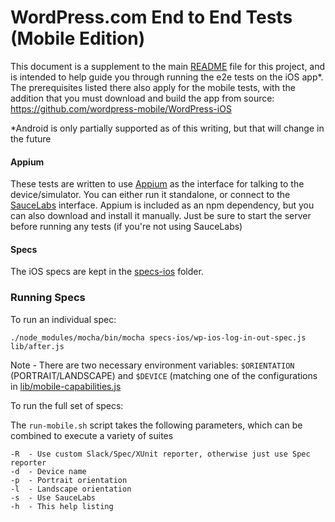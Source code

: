 # WordPress.com End to End Tests (Mobile Edition)

This document is a supplement to the main [README](README.md) file for this project, and is intended to help guide you through running the e2e tests on the iOS app*.  The prerequisites listed there also apply for the mobile tests, with the addition that you must download and build the app from source: https://github.com/wordpress-mobile/WordPress-iOS

*Android is only partially supported as of this writing, but that will change in the future

#### Appium
These tests are written to use [Appium](http://appium.io) as the interface for talking to the device/simulator.  You can either run it standalone, or connect to the [SauceLabs](https://saucelabs.com/) interface.  Appium is included as an npm dependency, but you can also download and install it manually.  Just be sure to start the server before running any tests (if you're not using SauceLabs)

#### Specs

The iOS specs are kept in the [specs-ios](/specs-ios) folder.

### Running Specs

To run an individual spec:

`./node_modules/mocha/bin/mocha specs-ios/wp-ios-log-in-out-spec.js lib/after.js`

Note - There are two necessary environment variables: `$ORIENTATION` (PORTRAIT/LANDSCAPE) and `$DEVICE` (matching one of the configurations in [lib/mobile-capabilities.js](lib/mobile-capabilities.js)

To run the full set of specs:

The `run-mobile.sh` script takes the following parameters, which can be combined to execute a variety of suites
```
-R	- Use custom Slack/Spec/XUnit reporter, otherwise just use Spec reporter
-d  - Device name
-p	- Portrait orientation
-l	- Landscape orientation
-s	- Use SauceLabs
-h	- This help listing
```
